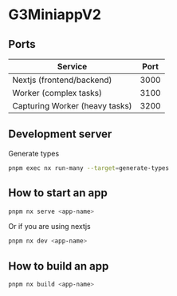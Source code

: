 # G3MiniappV2
 
## Ports

| Service                   | Port |
|---------------------------|------|
| Nextjs (frontend/backend) | 3000 |
| Worker (complex tasks)    | 3100 |
| Capturing Worker (heavy tasks)          | 3200 |

## Development server

Generate types

```bash
pnpm exec nx run-many --target=generate-types
```

## How to start an app

```bash
pnpm nx serve <app-name>
```

Or if you are using nextjs

```bash
pnpm nx dev <app-name>
```

## How to build an app

```bash
pnpm nx build <app-name>
```

